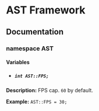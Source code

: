 # AST Framework
## Documentation
### namespace AST
#### Variables
- ##### `int AST::FPS;`

**Description:** FPS cap. `60` by default.

**Example:** `AST::FPS = 30;`